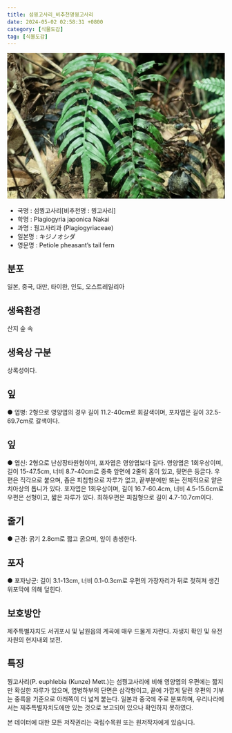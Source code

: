 ```yaml
---
title: 섬꿩고사리_비추천명꿩고사리
date: 2024-05-02 02:58:31 +0800
category: [식물도감]
tag: [식물도감]
---
```




![섬꿩고사리[비추천명 : 꿩고사리]](/assets/img/fileUpload/plants/basic/Plagiogyriaceae/Plagiogyria/3260/1_th2.JPG)
- 국명 : 섬꿩고사리[비추천명 : 꿩고사리]
- 학명 : Plagiogyria japonica Nakai
- 과명 : 꿩고사리과 (Plagiogyriaceae)
- 일본명 : キジノオシダ
- 영문명 : Petiole pheasant’s tail fern


## 분포
일본, 중국, 대만, 타이완, 인도, 오스트레일리아
## 생육환경
산지 숲 속
## 생육상 구분
상록성이다. 
## 잎
● 엽병: 2형으로 영양엽의 경우 길이 11.2-40cm로 회갈색이며, 포자엽은 길이 32.5-69.7cm로 갈색이다.
## 잎
● 엽신: 2형으로 난상장타원형이며, 포자엽은 영양엽보다 길다. 영양엽은 1회우상이며, 길이 15-47.5cm, 너비 8.7-40cm로 중축 앞면에 2줄의 홈이 있고, 뒷면은 둥글다. 우편은 직각으로 붙으며, 좁은 피침형으로 자루가 없고, 끝부분에만 또는 전체적으로 얕은 치아상의 톱니가 있다. 포자엽은 1회우상이며, 길이 16.7-60.4cm, 너비 4.5-15.6cm로 우편은 선형이고, 짧은 자루가 있다. 최하우편은 피침형으로 길이 4.7-10.7cm이다.
## 줄기
● 근경: 굵기 2.8cm로 짧고 굵으며, 잎이 총생한다. 
## 포자
● 포자낭군: 길이 3.1-13cm, 너비 0.1-0.3cm로 우편의 가장자리가 뒤로 젖혀져 생긴 위포막에 의해 덮힌다.
## 보호방안
제주특별자치도 서귀포시 및 남원읍의 계곡에 매우 드물게 자란다. 자생지 확인 및 유전자원의 현지내외 보전.
## 특징
꿩고사리(P. euphlebia (Kunze) Mett.)는 섬꿩고사리에 비해 영양엽의 우편에는 짧지만 확실한 자루가 있으며, 엽병하부의 단면은 삼각형이고, 끝에 가깝게 달린 우편의 기부는 중륵을 기준으로 아래쪽이 더 넓게 붙는다. 일본과 중국에 주로 분포하며, 우리나라에서는 제주특별자치도에만 있는 것으로 보고되어 있으나 확인하지 못하였다.






본 데이터에 대한 모든 저작권리는 국립수목원 또는 원저작자에게 있습니다.
